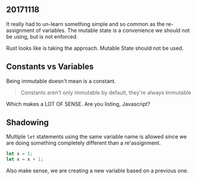 20171118
---------

It really had to un-learn something simple and so common as
the re-assignment of variables. The mutable state is a
convenience we should not be using, but is not enforced.

Rust looks like is taking the approach. Mutable State should
not be used.

Constants vs Variables
---------

Being immutable doesn't mean is a constant.

> Constants aren't only immutable by default, they're always immutable

Which makes a LOT OF SENSE. Are you listing, Javascript?

Shadowing
---------

Multiple `let` statements using the same variable name is allowed
since we are doing something completely different than a re'assignment.

```rust
let x = 5;
let x = x + 1;
```

Also make sense, we are creating a new variable based on a previous one.


